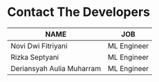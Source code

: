 # Contact The Developers

| NAME | JOB |  
| ------ | ------ | 
| Novi Dwi Fitriyani | ML Engineer | 
| Rizka Septyani| ML Engineer |  
| Deriansyah Aulia Muharram | ML Engineer |  
